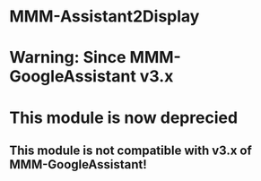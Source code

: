 # MMM-Assistant2Display

# Warning: Since MMM-GoogleAssistant v3.x
# This module is now deprecied

## This module is not compatible with v3.x of MMM-GoogleAssistant!
